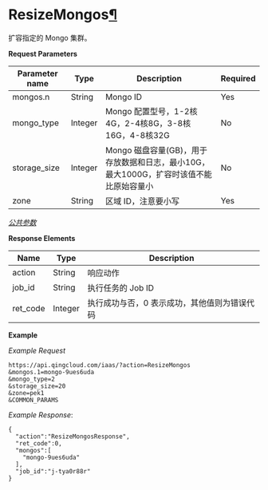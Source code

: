 ---
---

# ResizeMongos[¶](#resizemongos "永久链接至标题")

扩容指定的 Mongo 集群。

**Request Parameters**

| Parameter name | Type | Description | Required |
| --- | --- | --- | --- |
| mongos.n | String | Mongo ID | Yes |
| mongo_type | Integer | Mongo 配置型号，1-2核4G，2-4核8G，3-8核16G，4-8核32G | No |
| storage_size | Integer | Mongo 磁盘容量(GB)，用于存放数据和日志，最小10G，最大1000G，扩容时该值不能比原始容量小 | No |
| zone | String | 区域 ID，注意要小写 | Yes |

[_公共参数_](../../common/parameters.html#api-common-parameters)

**Response Elements**

| Name | Type | Description |
| --- | --- | --- |
| action | String | 响应动作 |
| job_id | String | 执行任务的 Job ID |
| ret_code | Integer | 执行成功与否，0 表示成功，其他值则为错误代码 |

**Example**

_Example Request_

```
https://api.qingcloud.com/iaas/?action=ResizeMongos
&mongos.1=mongo-9ues6uda
&mongo_type=2
&storage_size=20
&zone=pek1
&COMMON_PARAMS
```

_Example Response_:

```
{
  "action":"ResizeMongosResponse",
  "ret_code":0,
  "mongos":[
    "mongo-9ues6uda"
  ],
  "job_id":"j-tya0r88r"
}
```

